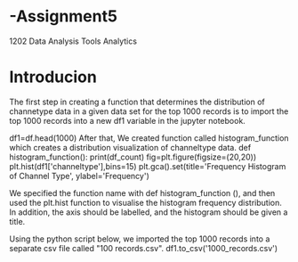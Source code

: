 # -Assignment5
1202 Data Analysis Tools Analytics
# Introducion

The first step in creating a function that determines the distribution of
channetype data in a given data set for the top 1000 records is to import the top 1000
records into a new df1 variable in the jupyter notebook.

df1=df.head(1000)
After that, We created function called histogram_function which creates a
distribution visualization of channeltype data.
def histogram_function():
print(df_count)
fig=plt.figure(figsize=(20,20))
plt.hist(df1['channeltype'],bins=15)
plt.gca().set(title='Frequency Histogram of Channel Type',
ylabel='Frequency')

We specified the function name with def histogram_function (), and then used
the plt.hist function to visualise the histogram frequency distribution. In addition, the
axis should be labelled, and the histogram should be given a title.

Using the python script below, we imported the top 1000 records into a
separate csv file called "100 records.csv".
df1.to_csv('1000_records.csv')
